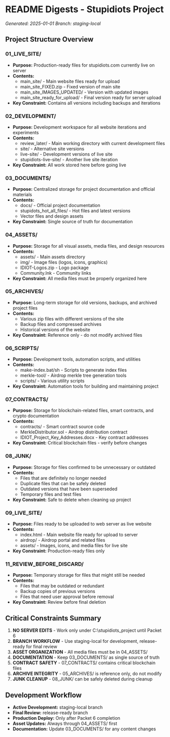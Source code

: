 # README Digests - Stupidiots Project

*Generated: 2025-01-01*
*Branch: staging-local*

## Project Structure Overview

### 01_LIVE_SITE/
- **Purpose:** Production-ready files for stupidiots.com currently live on server
- **Contents:** 
  - main_site/ - Main website files ready for upload
  - main_site_FIXED.zip - Fixed version of main site
  - main_site_IMAGES_UPDATED/ - Version with updated images
  - main_site_ready_for_upload/ - Final version ready for server upload
- **Key Constraint:** Contains all versions including backups and iterations

### 02_DEVELOPMENT/
- **Purpose:** Development workspace for all website iterations and experiments
- **Contents:**
  - review_later/ - Main working directory with current development files
  - site/ - Alternative site versions
  - live-site/ - Development versions of live site
  - stupidiots-live-site/ - Another live site iteration
- **Key Constraint:** All work stored here before going live

### 03_DOCUMENTS/
- **Purpose:** Centralized storage for project documentation and official materials
- **Contents:**
  - docs/ - Official project documentation
  - stupidots_hot_all_files/ - Hot files and latest versions
  - Vector files and design assets
- **Key Constraint:** Single source of truth for documentation

### 04_ASSETS/
- **Purpose:** Storage for all visual assets, media files, and design resources
- **Contents:**
  - assets/ - Main assets directory
  - img/ - Image files (logos, icons, graphics)
  - IDIOT-Logos.zip - Logo package
  - Community.lnk - Community links
- **Key Constraint:** All media files must be properly organized here

### 05_ARCHIVES/
- **Purpose:** Long-term storage for old versions, backups, and archived project files
- **Contents:**
  - Various zip files with different versions of the site
  - Backup files and compressed archives
  - Historical versions of the website
- **Key Constraint:** Reference only - do not modify archived files

### 06_SCRIPTS/
- **Purpose:** Development tools, automation scripts, and utilities
- **Contents:**
  - make-index.bat/sh - Scripts to generate index files
  - merkle-tool/ - Airdrop merkle tree generation tools
  - scripts/ - Various utility scripts
- **Key Constraint:** Automation tools for building and maintaining project

### 07_CONTRACTS/
- **Purpose:** Storage for blockchain-related files, smart contracts, and crypto documentation
- **Contents:**
  - contracts/ - Smart contract source code
  - MerkleDistributor.sol - Airdrop distribution contract
  - IDIOT_Project_Key_Addresses.docx - Key contract addresses
- **Key Constraint:** Critical blockchain files - verify before changes

### 08_JUNK/
- **Purpose:** Storage for files confirmed to be unnecessary or outdated
- **Contents:**
  - Files that are definitely no longer needed
  - Duplicate files that can be safely deleted
  - Outdated versions that have been superseded
  - Temporary files and test files
- **Key Constraint:** Safe to delete when cleaning up project

### 09_LIVE_SITE/
- **Purpose:** Files ready to be uploaded to web server as live website
- **Contents:**
  - index.html - Main website file ready for upload to server
  - airdrop/ - Airdrop portal and related files
  - assets/ - Images, icons, and media files for live site
- **Key Constraint:** Production-ready files only

### 11_REVIEW_BEFORE_DISCARD/
- **Purpose:** Temporary storage for files that might still be needed
- **Contents:**
  - Files that may be outdated or redundant
  - Backup copies of previous versions
  - Files that need user approval before removal
- **Key Constraint:** Review before final deletion

## Critical Constraints Summary

1. **NO SERVER EDITS** - Work only under C:\stupidiots_project until Packet 6
2. **BRANCH WORKFLOW** - Use staging-local for development, release-ready for final review
3. **ASSET ORGANIZATION** - All media files must be in 04_ASSETS/
4. **DOCUMENTATION** - Keep 03_DOCUMENTS/ as single source of truth
5. **CONTRACT SAFETY** - 07_CONTRACTS/ contains critical blockchain files
6. **ARCHIVE INTEGRITY** - 05_ARCHIVES/ is reference only, do not modify
7. **JUNK CLEANUP** - 08_JUNK/ can be safely deleted during cleanup

## Development Workflow

- **Active Development:** staging-local branch
- **Final Review:** release-ready branch  
- **Production Deploy:** Only after Packet 6 completion
- **Asset Updates:** Always through 04_ASSETS/ first
- **Documentation:** Update 03_DOCUMENTS/ for any content changes
